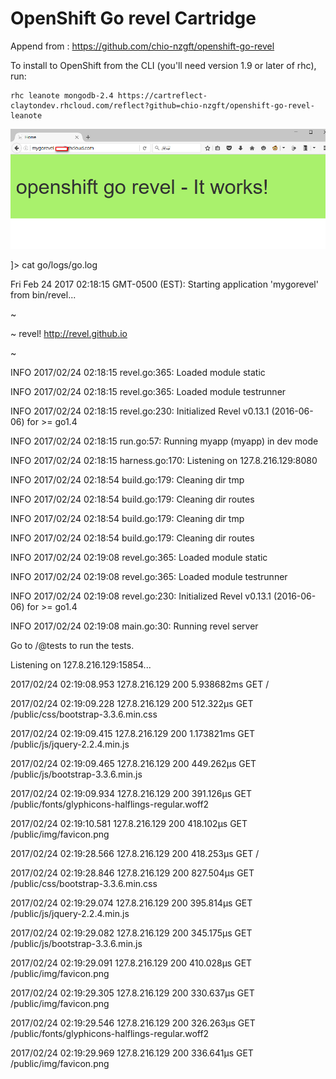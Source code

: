 OpenShift Go revel Cartridge
=============================

Append from : https://github.com/chio-nzgft/openshift-go-revel

To install to OpenShift from the CLI (you'll need version 1.9 or later of rhc), run:

    rhc leanote mongodb-2.4 https://cartreflect-claytondev.rhcloud.com/reflect?github=chio-nzgft/openshift-go-revel-leanote

![alt tag](https://github.com/chio-nzgft/openshift-go-revel/raw/master/show.png)


]\> cat go/logs/go.log

Fri Feb 24 2017 02:18:15 GMT-0500 (EST): Starting application 'mygorevel' from bin/revel...

~

~ revel! http://revel.github.io

~

INFO  2017/02/24 02:18:15 revel.go:365: Loaded module static

INFO  2017/02/24 02:18:15 revel.go:365: Loaded module testrunner

INFO  2017/02/24 02:18:15 revel.go:230: Initialized Revel v0.13.1 (2016-06-06) for >= go1.4

INFO  2017/02/24 02:18:15 run.go:57: Running myapp (myapp) in dev mode

INFO  2017/02/24 02:18:15 harness.go:170: Listening on 127.8.216.129:8080

INFO  2017/02/24 02:18:54 build.go:179: Cleaning dir tmp

INFO  2017/02/24 02:18:54 build.go:179: Cleaning dir routes

INFO  2017/02/24 02:18:54 build.go:179: Cleaning dir tmp

INFO  2017/02/24 02:18:54 build.go:179: Cleaning dir routes

INFO  2017/02/24 02:19:08 revel.go:365: Loaded module static

INFO  2017/02/24 02:19:08 revel.go:365: Loaded module testrunner

INFO  2017/02/24 02:19:08 revel.go:230: Initialized Revel v0.13.1 (2016-06-06) for >= go1.4

INFO  2017/02/24 02:19:08 main.go:30: Running revel server

Go to /@tests to run the tests.

Listening on 127.8.216.129:15854...

2017/02/24 02:19:08.953 127.8.216.129 200 5.938682ms GET /

2017/02/24 02:19:09.228 127.8.216.129 200  512.322µs GET /public/css/bootstrap-3.3.6.min.css

2017/02/24 02:19:09.415 127.8.216.129 200 1.173821ms GET /public/js/jquery-2.2.4.min.js

2017/02/24 02:19:09.465 127.8.216.129 200  449.262µs GET /public/js/bootstrap-3.3.6.min.js

2017/02/24 02:19:09.934 127.8.216.129 200  391.126µs GET /public/fonts/glyphicons-halflings-regular.woff2

2017/02/24 02:19:10.581 127.8.216.129 200  418.102µs GET /public/img/favicon.png

2017/02/24 02:19:28.566 127.8.216.129 200  418.253µs GET /

2017/02/24 02:19:28.846 127.8.216.129 200  827.504µs GET /public/css/bootstrap-3.3.6.min.css

2017/02/24 02:19:29.074 127.8.216.129 200  395.814µs GET /public/js/jquery-2.2.4.min.js

2017/02/24 02:19:29.082 127.8.216.129 200  345.175µs GET /public/js/bootstrap-3.3.6.min.js

2017/02/24 02:19:29.091 127.8.216.129 200  410.028µs GET /public/img/favicon.png

2017/02/24 02:19:29.305 127.8.216.129 200  330.637µs GET /public/img/favicon.png

2017/02/24 02:19:29.546 127.8.216.129 200  326.263µs GET /public/fonts/glyphicons-halflings-regular.woff2

2017/02/24 02:19:29.969 127.8.216.129 200  336.641µs GET /public/img/favicon.png

